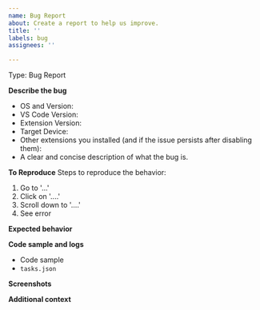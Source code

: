 ```yaml
---
name: Bug Report
about: Create a report to help us improve.
title: ''
labels: bug
assignees: ''

---
```


<!-- 
Report issues with the VS Code extension here. Issues with the build tools or csolution standard should be reported here: https://github.com/Open-CMSIS-Pack/devtools/.

Prior to creating a bug report, please review
existing issues at https://github.com/ARM-software/vscode-cmsis-csolution/issues
to avoid creating duplicates.
-->

Type: Bug Report

**Describe the bug**
- OS and Version:
- VS Code Version:
- Extension Version:
- Target Device:
- Other extensions you installed (and if the issue persists after disabling them):
- A clear and concise description of what the bug is.

**To Reproduce**
Steps to reproduce the behavior:
1. Go to '...'
2. Click on '....'
3. Scroll down to '....'
4. See error

**Expected behavior**
<!-- A clear and concise description of what you expected to happen. -->

**Code sample and logs**
- Code sample
- `tasks.json`

**Screenshots**
<!-- If applicable, add screenshots to help explain your problem. -->

**Additional context**
<!-- Provide any other context about the problem. -->
